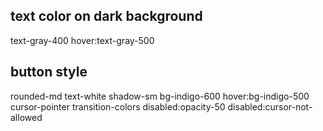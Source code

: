 ## text color on dark background

text-gray-400
hover:text-gray-500

## button style

rounded-md text-white shadow-sm bg-indigo-600 hover:bg-indigo-500 cursor-pointer transition-colors disabled:opacity-50 disabled:cursor-not-allowed
